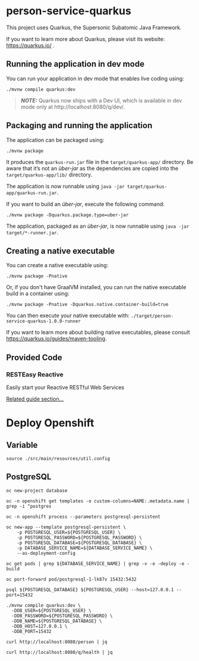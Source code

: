 # person-service-quarkus

This project uses Quarkus, the Supersonic Subatomic Java Framework.

If you want to learn more about Quarkus, please visit its website: https://quarkus.io/ .

## Running the application in dev mode

You can run your application in dev mode that enables live coding using:
```shell script
./mvnw compile quarkus:dev
```

> **_NOTE:_**  Quarkus now ships with a Dev UI, which is available in dev mode only at http://localhost:8080/q/dev/.

## Packaging and running the application

The application can be packaged using:
```shell script
./mvnw package
```
It produces the `quarkus-run.jar` file in the `target/quarkus-app/` directory.
Be aware that it’s not an _über-jar_ as the dependencies are copied into the `target/quarkus-app/lib/` directory.

The application is now runnable using `java -jar target/quarkus-app/quarkus-run.jar`.

If you want to build an _über-jar_, execute the following command:
```shell script
./mvnw package -Dquarkus.package.type=uber-jar
```

The application, packaged as an _über-jar_, is now runnable using `java -jar target/*-runner.jar`.

## Creating a native executable

You can create a native executable using: 
```shell script
./mvnw package -Pnative
```

Or, if you don't have GraalVM installed, you can run the native executable build in a container using: 
```shell script
./mvnw package -Pnative -Dquarkus.native.container-build=true
```

You can then execute your native executable with: `./target/person-service-quarkus-1.0.0-runner`

If you want to learn more about building native executables, please consult https://quarkus.io/guides/maven-tooling.

## Provided Code

### RESTEasy Reactive

Easily start your Reactive RESTful Web Services

[Related guide section...](https://quarkus.io/guides/getting-started-reactive#reactive-jax-rs-resources)

# Deploy Openshift

## Variable

```shell script
source ./src/main/resources/util.config
```

## PostgreSQL

```shell script
oc new-project database
```

```shell script
oc -n openshift get templates -o custom-columns=NAME:.metadata.name | grep -i ^postgres
```

```shell script
oc -n openshift process --parameters postgresql-persistent
```

```shell script
oc new-app --template postgresql-persistent \
    -p POSTGRESQL_USER=${POSTGRESQL_USER} \
    -p POSTGRESQL_PASSWORD=${POSTGRESQL_PASSWORD} \
    -p POSTGRESQL_DATABASE=${POSTGRESQL_DATABASE} \
    -p DATABASE_SERVICE_NAME=${DATABASE_SERVICE_NAME} \
    --as-deployment-config
```

```shell script
oc get pods | grep ${DATABASE_SERVICE_NAME} | grep -v -e -deploy -e -build
```

```shell script
oc port-forward pod/postgresql-1-lk87v 15432:5432
```

```shell script
psql ${POSTGRESQL_DATABASE} ${POSTGRESQL_USER} --host=127.0.0.1 --port=15432
```

```shell script
./mvnw compile quarkus:dev \
  -DDB_USER=${POSTGRESQL_USER} \
  -DDB_PASSWORD=${POSTGRESQL_PASSWORD} \
  -DDB_NAME=${POSTGRESQL_DATABASE} \
  -DDB_HOST=127.0.0.1 \
  -DDB_PORT=15432
```

```shell script
curl http://localhost:8080/person | jq
```

```shell script
curl http://localhost:8080/q/health | jq
```